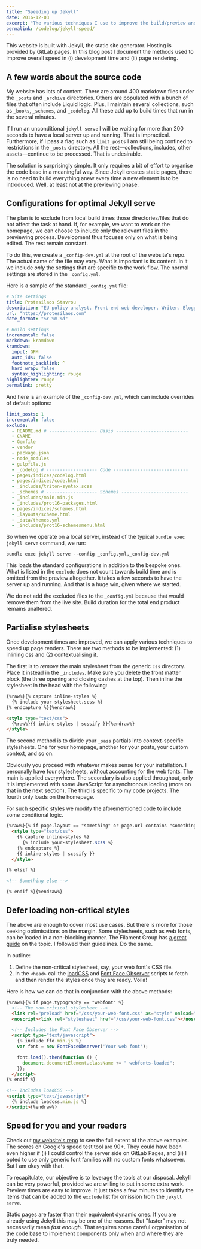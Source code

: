 ```yaml
---
title: "Speeding up Jekyll"
date: 2016-12-03
excerpt: "The various techniques I use to improve the build/preview and rendering speed of my Jekyll site."
permalink: /codelog/jekyll-speed/
---
```

This website is built with Jekyll, the static site generator. Hosting is provided by GitLab pages. In this blog post I document the methods used to improve overall speed in (i) development time and (ii) page rendering.

## A few words about the source code

My website has lots of content. There are around 400 markdown files under the `_posts` and `_archive` directories. Others are populated with a bunch of files that often include Liquid logic. Plus, I maintain several collections, such as `_books`, `_schemes`, and `_codelog`. All these add up to build times that run in the several minutes.

If I run an unconditional `jekyll serve` I will be waiting for more than 200 seconds to have a local server up and running. That is impractical. Furthermore, if I pass a flag such as `limit_posts` I am still being confined to restrictions in the `_posts` directory. All the rest—collections, includes, other assets—continue to be processed. That is undesirable.

The solution is surprisingly simple. It only requires a bit of effort to organise the code base in a meaningful way. Since Jekyll creates static pages, there is no need to build everything anew every time a new element is to be introduced. Well, at least not at the previewing phase.

## Configurations for optimal Jekyll serve

The plan is to exclude from local build times those directories/files that do not affect the task at hand. If, for example, we want to work on the homepage, we can choose to include only the relevant files in the previewing process. Development thus focuses only on what is being edited. The rest remain constant.

To do this, we create a `_config-dev.yml` at the root of the website's repo. The actual name of the file may vary. What is important is its content. In it we include *only* the settings that are specific to the work flow. The normal settings are stored in the `_config.yml`.

Here is a sample of the standard `_config.yml` file:

```yaml
# Site settings
title: Protesilaos Stavrou
description: "EU policy analyst. Front end web developer. Writer. Blogger."
url: "https://protesilaos.com"
date_format: "%Y-%m-%d"

# Build settings
incremental: false
markdown: kramdown
kramdown:
  input: GFM
  auto_ids: false
  footnote_backlink: ^
  hard_wrap: false
  syntax_highlighting: rouge
highlighter: rouge
permalink: pretty
```

And here is an example of the `_config-dev.yml`, which can include overrides of default options:

```yaml
limit_posts: 1
incremental: false
exclude:
  - README.md # ------------------ Basis ---------------------------
  - CNAME
  - Gemfile
  - vendor
  - package.json
  - node_modules
  - gulpfile.js
  - _codelog # ------------------- Code ----------------------------
  - pages/indices/codelog.html
  - pages/indices/code.html
  - _includes/triton-syntax.scss
  - _schemes # ------------------- Schemes -------------------------
  - _includes/main.min.js
  - _includes/prot16-packages.html
  - pages/indices/schemes.html
  - _layouts/scheme.html
  - _data/themes.yml
  - _includes/prot16-schemesmenu.html
```

So when we operate on a local server, instead of the typical `bundle exec jekyll serve` command, we run:

```
bundle exec jekyll serve --config _config.yml,_config-dev.yml
```

This loads the standard configurations in addition to the bespoke ones. What is listed in the `exclude` does not count towards build time and is omitted from the preview altogether. It takes a few seconds to have the server up and running. And that is a huge win, given where we started.

We do not add the excluded files to the `_config.yml` because that would remove them from the live site. Build duration for the total end product remains unaltered.

## Partialise stylesheets

Once development times are improved, we can apply various techniques to speed up page renders. There are two methods to be implemented: (1) inlining css and (2) contextualising it.

The first is to *remove* the main stylesheet from the generic `css` directory. Place it instead in the `_includes`. Make sure you delete the front matter block (the three opening and closing dashes at the top). Then inline the stylesheet in the head with the following:

```html
{%raw%}{% capture inline-styles %}
  {% include your-stylesheet.scss %}
{% endcapture %}{%endraw%}

<style type="text/css">
  {%raw%}{{ inline-styles | scssify }}{%endraw%}
</style>
```

The second method is to divide your `_sass` partials into context-specific stylesheets. One for your homepage, another for your posts, your custom context, and so on.

Obviously you proceed with whatever makes sense for your installation. I personally have four stylesheets, without accounting for the web fonts. The main is applied everywhere. The secondary is also applied throughout, only it is implemented with some JavaScript for asynchronous loading (more on that in the next section). The third is specific to my code projects. The fourth only loads on the homepage.

For such specific styles we modify the aforementioned code to include some conditional logic.

```html
{%raw%}{% if page.layout == "something" or page.url contains "something-else" %}
  <style type="text/css">
    {% capture inline-styles %}
      {% include your-stylesheet.scss %}
    {% endcapture %}
    {{ inline-styles | scssify }}
  </style>

{% elsif %}

<!-- Something else -->

{% endif %}{%endraw%}
```

## Defer loading non-critical styles

The above are enough to cover most use cases. But there is more for those seeking optimisations on the margin. Some stylesheets, such as web fonts, can be loaded in a non-blocking manner. The Filament Group has [a great guide](https://www.filamentgroup.com/lab/font-events.html) on the topic. I followed their guidelines. Do the same.

In outline:

1. Define the non-critical stylesheet, say, your web font's CSS file.
2. In the `<head>` call the [loadCSS](https://github.com/filamentgroup/loadCSS) and [Font Face Observer](https://github.com/bramstein/fontfaceobserver) scripts to fetch and then render the styles once they are ready. Voila!

Here is how we can do that in conjunction with the above methods:

```html
{%raw%}{% if page.typography == "webfont" %}
  <!-- The non-critical stylesheet -->
  <link rel="preload" href="/css/your-web-font.css" as="style" onload="this.rel='stylesheet'">
  <noscript><link rel="stylesheet" href="/css/your-web-font.css"></noscript>

  <!-- Includes the Font Face Observer -->
  <script type="text/javascript">
    {% include ffo.min.js %}
    var font = new FontFaceObserver('Your web font');

    font.load().then(function () {
      document.documentElement.className += " webfonts-loaded";
    });
  </script>
{% endif %}

<!-- Includes loadCSS -->
<script type="text/javascript">
  {% include loadcss.min.js %}
</script>{%endraw%}
```

## Speed for you and your readers

Check out [my website's repo](https://gitlab.com/protesilaos/protesilaos.gitlab.io) to see the full extent of the above examples. The scores on Google's speed test tool are 90+. They could have been even higher if (i) I could control the server side on GitLab Pages, and (ii) I opted to use only generic font families with no custom fonts whatsoever. But I am okay with that.

To recapitulate, our objective is to leverage the tools at our disposal. Jekyll can be very powerful, provided we are willing to put in some extra work. Preview times are easy to improve. It just takes a few minutes to identify the items that can be added to the `exclude` list for omission from the `jekyll serve`.

Static pages are faster than their equivalent dynamic ones. If you are already using Jekyll this may be one of the reasons. But "faster" may not necessarily mean *fast enough*. That requires some careful organisation of the code base to implement components only when and where they are truly needed.
